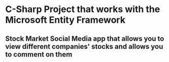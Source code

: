 ﻿# C-Sharp Project that works with the Microsoft Entity Framework 

## Stock Market Social Media app that allows you to view different companies' stocks and allows you to comment on them
